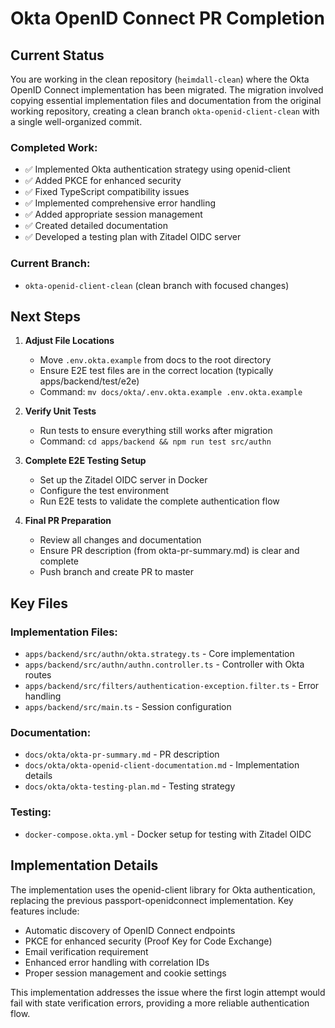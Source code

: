 # Okta OpenID Connect PR Completion

## Current Status

You are working in the clean repository (`heimdall-clean`) where the Okta OpenID Connect implementation has been migrated. The migration involved copying essential implementation files and documentation from the original working repository, creating a clean branch `okta-openid-client-clean` with a single well-organized commit.

### Completed Work:
- ✅ Implemented Okta authentication strategy using openid-client
- ✅ Added PKCE for enhanced security
- ✅ Fixed TypeScript compatibility issues
- ✅ Implemented comprehensive error handling
- ✅ Added appropriate session management
- ✅ Created detailed documentation
- ✅ Developed a testing plan with Zitadel OIDC server

### Current Branch:
- `okta-openid-client-clean` (clean branch with focused changes)

## Next Steps

1. **Adjust File Locations**
   - Move `.env.okta.example` from docs to the root directory
   - Ensure E2E test files are in the correct location (typically apps/backend/test/e2e)
   - Command: `mv docs/okta/.env.okta.example .env.okta.example`

2. **Verify Unit Tests**
   - Run tests to ensure everything still works after migration
   - Command: `cd apps/backend && npm run test src/authn`

3. **Complete E2E Testing Setup**
   - Set up the Zitadel OIDC server in Docker
   - Configure the test environment
   - Run E2E tests to validate the complete authentication flow

4. **Final PR Preparation**
   - Review all changes and documentation
   - Ensure PR description (from okta-pr-summary.md) is clear and complete
   - Push branch and create PR to master

## Key Files

### Implementation Files:
- `apps/backend/src/authn/okta.strategy.ts` - Core implementation 
- `apps/backend/src/authn/authn.controller.ts` - Controller with Okta routes
- `apps/backend/src/filters/authentication-exception.filter.ts` - Error handling
- `apps/backend/src/main.ts` - Session configuration

### Documentation:
- `docs/okta/okta-pr-summary.md` - PR description
- `docs/okta/okta-openid-client-documentation.md` - Implementation details
- `docs/okta/okta-testing-plan.md` - Testing strategy

### Testing:
- `docker-compose.okta.yml` - Docker setup for testing with Zitadel OIDC

## Implementation Details

The implementation uses the openid-client library for Okta authentication, replacing the previous passport-openidconnect implementation. Key features include:

- Automatic discovery of OpenID Connect endpoints
- PKCE for enhanced security (Proof Key for Code Exchange)
- Email verification requirement
- Enhanced error handling with correlation IDs
- Proper session management and cookie settings

This implementation addresses the issue where the first login attempt would fail with state verification errors, providing a more reliable authentication flow.